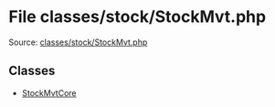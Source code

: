 File classes/stock/StockMvt.php
=========

Source: [classes/stock/StockMvt.php](https://github.com/PrestaShop/PrestaShop/blob/1.6.0.8/classes/stock/StockMvt.php)


Classes
-------

* [StockMvtCore](class.StockMvtCore.md)

